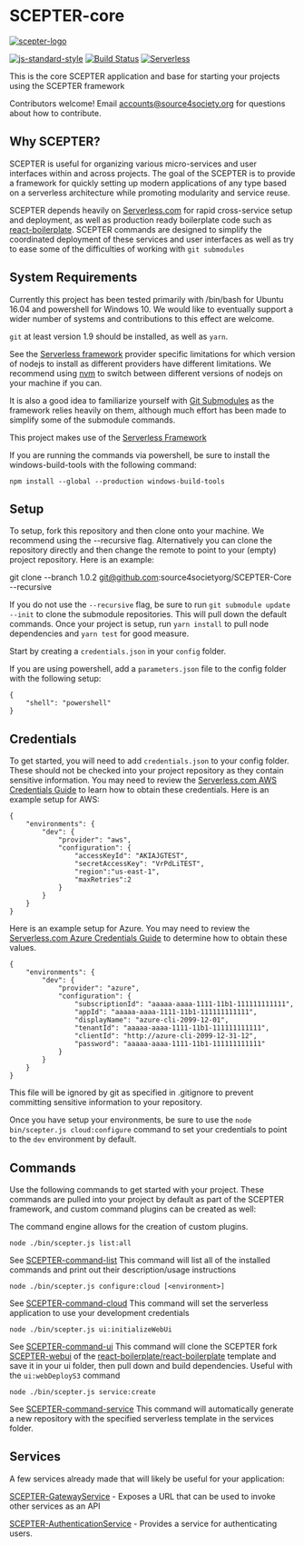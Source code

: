 # SCEPTER-core

[![scepter-logo](http://res.cloudinary.com/source-4-society/image/upload/v1514622047/scepter_hzpcqt.png)](https://github.com/source4societyorg/SCEPTER-core)

[![js-standard-style](https://cdn.rawgit.com/standard/standard/master/badge.svg)](http://standardjs.com)
[![Build Status](https://travis-ci.org/source4societyorg/SCEPTER-service-template.svg?branch=master)](https://travis-ci.org/source4societyorg/SCEPTER-service-template)
[![Serverless](http://public.serverless.com/badges/v1.svg)](http://serverless.com)

This is the core SCEPTER application and base for starting your projects using the SCEPTER framework

Contributors welcome! Email accounts@source4society.org for questions about how to contribute.

## Why SCEPTER?

SCEPTER is useful for organizing various micro-services and user interfaces within and across projects. The goal of the SCEPTER is to provide a framework for quickly setting up modern applications of any type based on a serverless architecture while promoting modularity and service reuse.

SCEPTER depends heavily on [Serverless.com](Serverless.com) for rapid cross-service setup and deployment, as well as production ready boilerplate code such as [react-boilerplate](https://github.com/react-boilerplate/react-boilerplate). SCEPTER commands are designed to simplify the coordinated deployment of these services and user interfaces as well as try to ease some of the difficulties of working with `git submodules`

## System Requirements

Currently this project has been tested primarily with /bin/bash for Ubuntu 16.04 and powershell for Windows 10. We would like to eventually support a wider number of systems and contributions to this effect are welcome.

`git` at least version 1.9 should be installed, as well as `yarn`.

See the [Serverless framework](https://serverless.com) provider specific limitations for which version of nodejs to install as different providers have different limitations. We recommend using [nvm](https://github.com/creationix/nvm) to switch between different versions of nodejs on your machine if you can.

It is also a good idea to familiarize yourself with [Git Submodules](https://git-scm.com/book/en/v2/Git-Tools-Submodules) as the framework relies heavily on them, although much effort has been made to simplify some of the submodule commands.

This project makes use of the [Serverless Framework](http://serverless.com)

If you are running the commands via powershell, be sure to install the windows-build-tools with the following command:

    npm install --global --production windows-build-tools

## Setup

To setup, fork this repository and then clone onto your machine. We recommend using the --recursive flag. Alternatively you can clone the repository directly and then change the remote to point to your (empty) project repository. Here is an example:

  git clone --branch 1.0.2 git@github.com:source4societyorg/SCEPTER-Core --recursive

If you do not use the `--recursive` flag, be sure to run `git submodule update --init` to clone the submodule repositories. This will pull down the default commands. Once your project is setup, run `yarn install` to pull node dependencies and `yarn test` for good measure.

Start by creating a `credentials.json` in your `config` folder. 

If you are using powershell, add a `parameters.json` file to the config folder with the following setup:

    {
        "shell": "powershell"
    }

## Credentials

To get started, you will need to add `credentials.json` to your config folder. These should not be checked into your project repository as they contain sensitive information. You may need to review the [Serverless.com AWS Credentials Guide](https://serverless.com/framework/docs/providers/aws/guide/credentials/) to learn how to obtain these credentials. Here is an example setup for AWS:

    {
        "environments": {
            "dev": {
                "provider": "aws",
                "configuration": { 
                    "accessKeyId": "AKIAJGTEST",
                    "secretAccessKey": "VrPdLiTEST",
                    "region":"us-east-1",
                    "maxRetries":2
                }
            }
        }
    }

Here is an example setup for Azure. You may need to review the [Serverless.com Azure Credentials Guide](https://serverless.com/framework/docs/providers/azure/guide/credentials/) to determine how to obtain these values.

    {
        "environments": {
            "dev": {
                "provider": "azure",
                "configuration": {
                    "subscriptionId": "aaaaa-aaaa-1111-11b1-111111111111",
                    "appId": "aaaaa-aaaa-1111-11b1-111111111111",
                    "displayName": "azure-cli-2099-12-01",
                    "tenantId": "aaaaa-aaaa-1111-11b1-111111111111",
                    "clientId": "http://azure-cli-2099-12-31-12",
                    "password": "aaaaa-aaaa-1111-11b1-111111111111"
                }
            }
        }
    }

This file will be ignored by git as specified in .gitignore to prevent committing sensitive information to your repository.

Once you have setup your environments, be sure to use the `node bin/scepter.js cloud:configure` command to set your credentials to point to the `dev` environment by default. 

## Commands

Use the following commands to get started with your project. These commands are pulled into your project by default as part of the SCEPTER framework, and custom command plugins can be created as well:

The command engine allows for the creation of custom plugins. 

    node ./bin/scepter.js list:all

See [SCEPTER-command-list](https://github.com/source4societyorg/SCEPTER-command-list) This command will list all of the installed commands and print out their description/usage instructions

    node ./bin/scepter.js configure:cloud [<environment>]

See  [SCEPTER-command-cloud](https://github.com/source4societyorg/SCEPTER-command-cloud) This command will set the serverless application to use your development credentials

    node ./bin/scepter.js ui:initializeWebUi

See  [SCEPTER-command-ui](https://github.com/source4societyorg/SCEPTER-command-ui) This command will clone the SCEPTER fork [SCEPTER-webui](https://github.com/source4societyorg/SCEPTER-webui) of the [react-boilerplate/react-boilerplate](https://github.com/react-boilerplate/react-boilerplate) template and save it in your ui folder, then pull down and build dependencies. Useful with the `ui:webDeployS3` command

    node ./bin/scepter.js service:create

See  [SCEPTER-command-service](https://github.com/source4societyorg/SCEPTER-command-service) This command will automatically generate a new repository with the specified serverless template in the services folder.

## Services

A few services already made that will likely be useful for your application:

  [SCEPTER-GatewayService](https://github.com/source4societyorg/SCEPTER-GatewayService) - Exposes a URL that can be used to invoke other services as an API

  [SCEPTER-AuthenticationService](https://github.com/source4societyorg/SCEPTER-AuthenticationService) - Provides a service for authenticating users.

